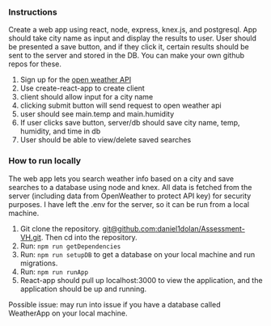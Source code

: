 ### Instructions

Create a web app using react, node, express, knex.js, and postgresql. App should take city name as input and display the results to user. User should be presented a save button, and if they click it, certain results should be sent to the server
and stored in the DB. You can make your own github repos for these.

1. Sign up for the [open weather API ](https://openweathermap.org/guide)
2. Use create-react-app to create client
3. client should allow input for a city name
4. clicking submit button will send request to open weather api
5. user should see main.temp and main.humidity
6. If user clicks save button, server/db should save city name, temp, humidity, and time in db
7. User should be able to view/delete saved searches

### How to run locally

The web app lets you search weather info based on a city and save searches to a database using node and knex. All data is fetched from the server (including data from OpenWeather to protect API key) for security purposes. I have left the .env for the server, so it can be run from a local machine.

1. Git clone the repository. [git@github.com:daniel1dolan/Assessment-VH.git](git@github.com:daniel1dolan/Assessment-VH.git). Then cd into the repository.
2. Run: `npm run getDependencies`
3. Run: `npm run setupDB` to get a database on your local machine and run migrations.
4. Run: `npm run runApp`
5. React-app should pull up localhost:3000 to view the application, and the application should be up and running.

Possible issue: may run into issue if you have a database called WeatherApp on your local machine.
